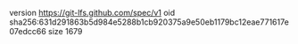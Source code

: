 version https://git-lfs.github.com/spec/v1
oid sha256:631d291863b5d984e5288b1cb920375a9e50eb1179bc12eae771617e07edcc66
size 1679
